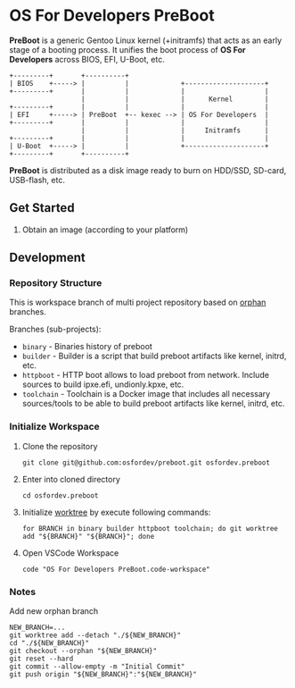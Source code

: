# OS For Developers PreBoot

**PreBoot** is a generic Gentoo Linux kernel (+initramfs) that acts as an early stage of a booting process.
It unifies the boot process of **OS For Developers** across BIOS, EFI, U-Boot, etc.

```
+---------+       +----------+
| BIOS    +-----> |          |             +--------------------+
+---------+       |          |             |                    |
                  |          |             |      Kernel        |
+---------+       |          |             |                    |
| EFI     +-----> | PreBoot  +-- kexec --> | OS For Developers  |
+---------+       |          |             |                    |
                  |          |             |     Initramfs      |
+---------+       |          |             |                    |
| U-Boot  +-----> |          |             +--------------------+
+---------+       +----------+
```

**PreBoot** is distributed as a disk image ready to burn on HDD/SSD, SD-card, USB-flash, etc.

## Get Started

1. Obtain an image  (according to your platform)

## Development

### Repository Structure

This is workspace branch of multi project repository based on [orphan](https://git-scm.com/docs/git-checkout#Documentation/git-checkout.txt---orphanltnew-branchgt) branches.

Branches (sub-projects):

* `binary` - Binaries history of preboot
* `builder` - Builder is a script that build preboot artifacts like kernel, initrd, etc.
* `httpboot` - HTTP boot allows to load preboot from network. Include sources to build ipxe.efi, undionly.kpxe, etc.
* `toolchain` - Toolchain is a Docker image that includes all necessary sources/tools to be able to build preboot artifacts like kernel, initrd, etc.

### Initialize Workspace

1. Clone the repository
	```shell
	git clone git@github.com:osfordev/preboot.git osfordev.preboot
	```
1. Enter into cloned directory
	```shell
	cd osfordev.preboot
	```
1. Initialize [worktree](https://git-scm.com/docs/git-worktree) by execute following commands:
	```shell
	for BRANCH in binary builder httpboot toolchain; do git worktree add "${BRANCH}" "${BRANCH}"; done
	```
1. Open VSCode Workspace
	```shell
	code "OS For Developers PreBoot.code-workspace"
	```


### Notes

Add new orphan branch

```shell
NEW_BRANCH=...
git worktree add --detach "./${NEW_BRANCH}"
cd "./${NEW_BRANCH}"
git checkout --orphan "${NEW_BRANCH}"
git reset --hard
git commit --allow-empty -m "Initial Commit"
git push origin "${NEW_BRANCH}":"${NEW_BRANCH}"
```

